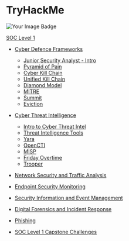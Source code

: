 # TryHackMe

<img src="https://tryhackme-badges.s3.amazonaws.com/augustinefmanu.png" alt="Your Image Badge" />

[SOC Level 1](https://tryhackme.com/paths)
  - [Cyber Defence Frameworks](https://github.com/augustinefosumanu/TryHackMe/tree/main/SOC%20Level%201%20/Cyber%20Defence%20Frameworks)
    - [Junior Security Analyst - Intro](https://github.com/augustinefosumanu/TryHackMe/blob/main/SOC%20Level%201%20/Cyber%20Defence%20Frameworks/JuniorAnalystIntro.md)
    - [Pyramid of Pain](https://github.com/augustinefosumanu/TryHackMe/blob/main/SOC%20Level%201%20/Cyber%20Defence%20Frameworks/PyramindofPain.md)
    - [Cyber Kill Chain](https://github.com/augustinefosumanu/TryHackMe/blob/main/SOC%20Level%201%20/Cyber%20Defence%20Frameworks/CyberKillChain.md)
    - [Unified Kill Chain](https://github.com/augustinefosumanu/TryHackMe/blob/main/SOC%20Level%201%20/Cyber%20Defence%20Frameworks/UnifiedKillChain.md)
    - [Diamond Model](https://github.com/augustinefosumanu/TryHackMe/blob/main/SOC%20Level%201%20/Cyber%20Defence%20Frameworks/DiamondModel.md)
    - [MITRE](https://github.com/augustinefosumanu/TryHackMe/blob/main/SOC%20Level%201%20/Cyber%20Defence%20Frameworks/MITRE.md)
    - [Summit](https://github.com/augustinefosumanu/TryHackMe/blob/main/SOC%20Level%201%20/Cyber%20Defence%20Frameworks/Summit.md)
    - [Eviction](https://github.com/augustinefosumanu/TryHackMe/blob/main/SOC%20Level%201%20/Cyber%20Defence%20Frameworks/Eviction.md)


  - [Cyber Threat Intelligence](https://github.com/augustinefosumanu/TryHackMe/tree/main/SOC%20Level%201%20/Cyber%20Threat%20Intelligence)
    - [Intro to Cyber Threat Intel]()
    - [Threat Intelligence Tools]()
    - [Yara](https://github.com/augustinefosumanu/TryHackMe/blob/main/SOC%20Level%201%20/Cyber%20Threat%20Intelligence/Yara.md)
    - [OpenCTI]()
    - [MISP]()
    - [Friday Overtime]()
    - [Trooper]()


  - [Network Security and Traffic Analysis](https://github.com/augustinefosumanu/TryHackMe/tree/main/SOC%20Level%201%20/Network%20Security%20%26%20Traffic%20Analysis)
  - [Endpoint Security Monitoring](https://github.com/augustinefosumanu/TryHackMe/tree/main/SOC%20Level%201%20/Endpoint%20Security%20Monitoring)
  - [Security Information and Event Management](https://github.com/augustinefosumanu/TryHackMe/tree/main/SOC%20Level%201%20/Security%20Information%20and%20Event%20Managment)
  - [Digital Forensics and Incident Response](https://github.com/augustinefosumanu/TryHackMe/tree/main/SOC%20Level%201%20/Digital%20Forensics%20and%20Incident%20Response)
  - [Phishing](https://github.com/augustinefosumanu/TryHackMe/tree/main/SOC%20Level%201%20/Phishing)
  - [SOC Level 1 Capstone Challenges](https://github.com/augustinefosumanu/TryHackMe/tree/main/SOC%20Level%201%20/SOC%20Level%201%20Capstone%20Challenges)
